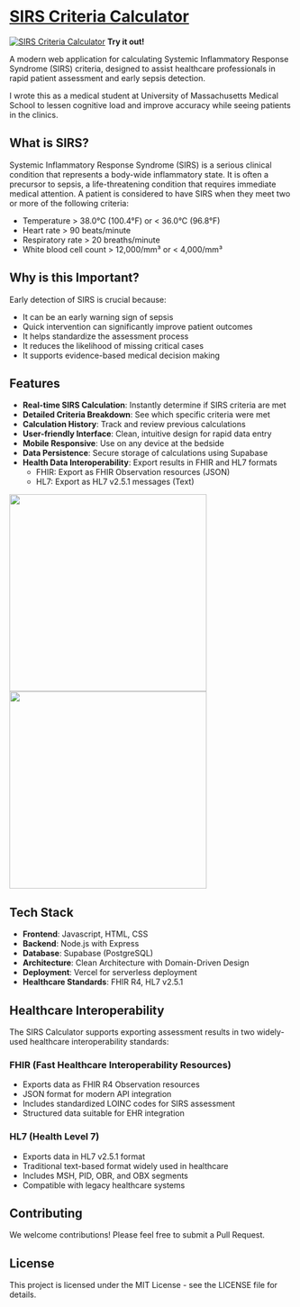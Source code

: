 # [SIRS Criteria Calculator](https://sirscalc.vercel.app/) 

[![SIRS Criteria Calculator](https://raw.githubusercontent.com/iterating/sirscalc/refs/heads/main/public/portfolio.sirscalc.qr.png)](https://sirscalc.vercel.app/)
**Try it out!**

A modern web application for calculating Systemic Inflammatory Response Syndrome (SIRS) criteria, designed to assist healthcare professionals in rapid patient assessment and early sepsis detection.

I wrote this as a medical student at University of Massachusetts Medical School to lessen cognitive load and improve accuracy while seeing patients in the clinics. 

## What is SIRS?

Systemic Inflammatory Response Syndrome (SIRS) is a serious clinical condition that represents a body-wide inflammatory state. It is often a precursor to sepsis, a life-threatening condition that requires immediate medical attention. A patient is considered to have SIRS when they meet two or more of the following criteria:

- Temperature > 38.0°C (100.4°F) or < 36.0°C (96.8°F)
- Heart rate > 90 beats/minute
- Respiratory rate > 20 breaths/minute
- White blood cell count > 12,000/mm³ or < 4,000/mm³

## Why is this Important?

Early detection of SIRS is crucial because:
- It can be an early warning sign of sepsis
- Quick intervention can significantly improve patient outcomes
- It helps standardize the assessment process
- It reduces the likelihood of missing critical cases
- It supports evidence-based medical decision making

## Features

- **Real-time SIRS Calculation**: Instantly determine if SIRS criteria are met
- **Detailed Criteria Breakdown**: See which specific criteria were met
- **Calculation History**: Track and review previous calculations
- **User-friendly Interface**: Clean, intuitive design for rapid data entry
- **Mobile Responsive**: Use on any device at the bedside
- **Data Persistence**: Secure storage of calculations using Supabase
- **Health Data Interoperability**: Export results in FHIR and HL7 formats
  - FHIR: Export as FHIR Observation resources (JSON)
  - HL7: Export as HL7 v2.5.1 messages (Text)

<a href="https://sirscalc.vercel.app/"><img src="https://raw.githubusercontent.com/iterating/sirscalc/refs/heads/main/public/portfolio.sirscalc.calc.jpg" width="350px"><img src="https://raw.githubusercontent.com/iterating/sirscalc/refs/heads/main/public/portfolio.sirscalc.hl7-fhir-export.jpg" width="350px"></a>


## Tech Stack

- **Frontend**: Javascript, HTML, CSS
- **Backend**: Node.js with Express
- **Database**: Supabase (PostgreSQL)
- **Architecture**: Clean Architecture with Domain-Driven Design
- **Deployment**: Vercel for serverless deployment
- **Healthcare Standards**: FHIR R4, HL7 v2.5.1

## Healthcare Interoperability

The SIRS Calculator supports exporting assessment results in two widely-used healthcare interoperability standards:

### FHIR (Fast Healthcare Interoperability Resources)
- Exports data as FHIR R4 Observation resources
- JSON format for modern API integration
- Includes standardized LOINC codes for SIRS assessment
- Structured data suitable for EHR integration

### HL7 (Health Level 7)
- Exports data in HL7 v2.5.1 format
- Traditional text-based format widely used in healthcare
- Includes MSH, PID, OBR, and OBX segments
- Compatible with legacy healthcare systems

## Contributing

We welcome contributions! Please feel free to submit a Pull Request.

## License

This project is licensed under the MIT License - see the LICENSE file for details.